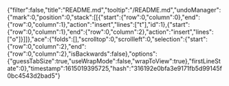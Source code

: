 {"filter":false,"title":"README.md","tooltip":"/README.md","undoManager":{"mark":0,"position":0,"stack":[[{"start":{"row":0,"column":0},"end":{"row":0,"column":1},"action":"insert","lines":["t"],"id":1},{"start":{"row":0,"column":1},"end":{"row":0,"column":2},"action":"insert","lines":["o"]}]]},"ace":{"folds":[],"scrolltop":0,"scrollleft":0,"selection":{"start":{"row":0,"column":2},"end":{"row":0,"column":2},"isBackwards":false},"options":{"guessTabSize":true,"useWrapMode":false,"wrapToView":true},"firstLineState":0},"timestamp":1615019395725,"hash":"316192e0bfa3e9171fb5d99145f0bc4543d2bad5"}